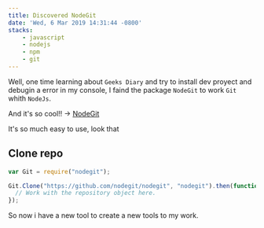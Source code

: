 ```yaml
---
title: Discovered NodeGit
date: 'Wed, 6 Mar 2019 14:31:44 -0800'
stacks:
    - javascript
    - nodejs
    - npm
    - git
---
```


Well, one time learning about `Geeks Diary` and try to install  dev proyect and debugin a error in my console, I faind the package `NodeGit` to work `Git` whith `NodeJs`.

And it's so cool!! -> [NodeGit](https://www.nodegit.org/)

It's so much easy to use, look that

## Clone repo


```javascript
var Git = require("nodegit");

Git.Clone("https://github.com/nodegit/nodegit", "nodegit").then(function(repository) {
  // Work with the repository object here.
});
```


So now i have a new tool to create a new tools to my work.


